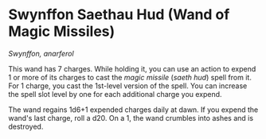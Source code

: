# Swynffon Saethau Hud (Wand of Magic Missiles)

*Swynffon, anarferol*

This wand has 7 charges. While holding it, you can use an action to expend 1 or more of its charges to cast the *magic missile* (*saeth hud*) spell from it. For 1 charge, you cast the 1st-level version of the spell. You can increase the spell slot level by one for each additional charge you expend.

The wand regains 1d6+1 expended charges daily at dawn. If you expend the wand's last charge, roll a d20. On a 1, the wand crumbles into ashes and is destroyed.